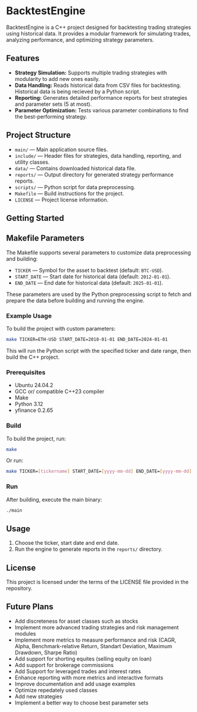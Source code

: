 # BacktestEngine

BacktestEngine is a C++ project designed for backtesting trading strategies using historical data. It provides a modular framework for simulating trades, analyzing performance, and optimizing strategy parameters.

## Features

- **Strategy Simulation:** Supports multiple trading strategies with modularity to add new ones easily.
- **Data Handling:** Reads historical data from CSV files for backtesting. Historical data is being recieved by a Python script.
- **Reporting:** Generates detailed performance reports for best strategies and parameter sets (5 at most).
- **Parameter Optimization:** Tests various parameter combinations to find the best-performing strategy.

## Project Structure

- `main/` — Main application source files.
- `include/` — Header files for strategies, data handling, reporting, and utility classes.
- `data/` — Contains downloaded historical data file.
- `reports/` — Output directory for generated strategy performance reports.
- `scripts/` — Python script for data preprocessing.
- `Makefile` — Build instructions for the project.
- `LICENSE` — Project license information.

## Getting Started

## Makefile Parameters

The Makefile supports several parameters to customize data preprocessing and building:

- `TICKER` — Symbol for the asset to backtest (default: `BTC-USD`).
- `START_DATE` — Start date for historical data (default: `2012-01-01`).
- `END_DATE` — End date for historical data (default: `2025-01-01`).

These parameters are used by the Python preprocessing script to fetch and prepare the data before building and running the engine.

### Example Usage

To build the project with custom parameters:

```bash
make TICKER=ETH-USD START_DATE=2018-01-01 END_DATE=2024-01-01
```

This will run the Python script with the specified ticker and date range, then build the C++ project.

### Prerequisites
- Ubuntu 24.04.2
- GCC or/ compatible C++23 compiler
- Make
- Python 3.12
- yfinance 0.2.65

### Build

To build the project, run:

```bash
make
```
Or run:
```bash
make TICKER=[tickername] START_DATE=[yyyy-mm-dd] END_DATE=[yyyy-mm-dd]
```

### Run

After building, execute the main binary:

```bash
./main
```

## Usage

1. Choose the ticker, start date and end date.
2. Run the engine to generate reports in the `reports/` directory.


## License

This project is licensed under the terms of the LICENSE file provided in the repository.

## Future Plans

- Add discreteness for asset classes such as stocks
- Implement more advanced trading strategies and risk management modules
- Implement more metrics to measure performance and risk (CAGR, Alpha, Benchmark-relative Return, Standart Deviation, Maximum Drawdown, Sharpe Ratio)
- Add support for shorting equites (selling equity on loan)
- Add support for brokerage commissions
- Add Support for leveraged trades and interest rates
- Enhance reporting with more metrics and interactive formats
- Improve documentation and add usage examples
- Optimize repedately used classes
- Add new strategies
- Implement a better way to choose best parameter sets
